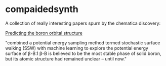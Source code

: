 # compaidedsynth

A collection of really interesting papers spurn by the chematica discovery:

[Predicting the boron orbital structure](
https://pubs.rsc.org/en/content/articlepdf/2018/sc/c8sc03427c
)

"combined a potential energy sampling method termed stochastic surface walking (SSW) with machine learning to explore the potential energy surface of β-B.1 β-B is believed to be the most stable phase of solid boron, but its atomic structure had remained unclear – until now."

